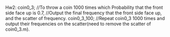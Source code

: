 Hw2:
  coin0_3;  //To throw a coin 1000 times which Probability that the front side face up is 0.7, 
            //Output the final frequency that the front side face up, and the scatter of frequency.
  coin0_3_100; //Repeat coin0_3 1000 times and output their frequencies on the scatter(need to remove the scatter of coin0_3.m).
